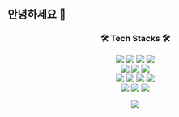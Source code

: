 ## 안녕하세요 👋

<div align="center">
  <h3>🛠 Tech Stacks 🛠</h3>
  
  <img src="https://img.shields.io/badge/react-%2320232a.svg?style=for-the-badge&logo=react&logoColor=%2361DAFB">
  <img src="https://img.shields.io/badge/Next-black?style=for-the-badge&logo=next.js&logoColor=white">
  <img src="https://img.shields.io/badge/typescript-%23007ACC.svg?style=for-the-badge&logo=typescript&logoColor=white">
  <img src="https://img.shields.io/badge/javascript-%23323330.svg?style=for-the-badge&logo=javascript&logoColor=%23F7DF1E">
  
  <br>

  <img src="https://img.shields.io/badge/styled--components-DB7093?style=for-the-badge&logo=styled-components&logoColor=white">
  <img src="https://img.shields.io/badge/Tailwind_CSS-38B2AC?style=for-the-badge&logo=tailwind-css&logoColor=white">
  <img src="https://img.shields.io/badge/css-%231572B6.svg?style=for-the-badge&logo=css3&logoColor=white">

  <br>

  <img src="https://img.shields.io/badge/Axios-5A29E4.svg?style=for-the-badge&logo=axios&logoColor=white" />
  <img src="https://img.shields.io/badge/Zustand-3578E5.svg?style=for-the-badge&logo=Zustand&logoColor=white" />
  <img src="https://img.shields.io/badge/React%20Hook%20Form-%23EC5990.svg?style=for-the-badge&logo=reacthookform&logoColor=white">
  <img src="https://img.shields.io/badge/node.js-339933?style=for-the-badge&logo=Node.js&logoColor=white">

  <br>
  
  <img src="https://img.shields.io/badge/git-F05032.svg?style=for-the-badge&logo=git&logoColor=white" />
  <img src="https://img.shields.io/badge/github-181717.svg?style=for-the-badge&logo=github&logoColor=white" />
  <img src="https://img.shields.io/badge/figma-F24E1E.svg?style=for-the-badge&logo=figma&logoColor=white" />

  <br>
  
  <a href="https://gratis-walkover-4f0.notion.site/d4ac45e6dbc24bf080af59d27edfec1d?pvs=4"><img src="https://img.shields.io/badge/notion-000000.svg?style=for-the-badge&logo=notion&logoColor=white" /></a>

</div>

<!--
**ltaehee/ltaehee** is a ✨ _special_ ✨ repository because its `README.md` (this file) appears on your GitHub profile.

Here are some ideas to get you started:

- 🔭 I’m currently working on ...
- 🌱 I’m currently learning ...
- 👯 I’m looking to collaborate on ...
- 🤔 I’m looking for help with ...
- 💬 Ask me about ...
- 📫 How to reach me: ...
- 😄 Pronouns: ...
- ⚡ Fun fact: ...
-->
